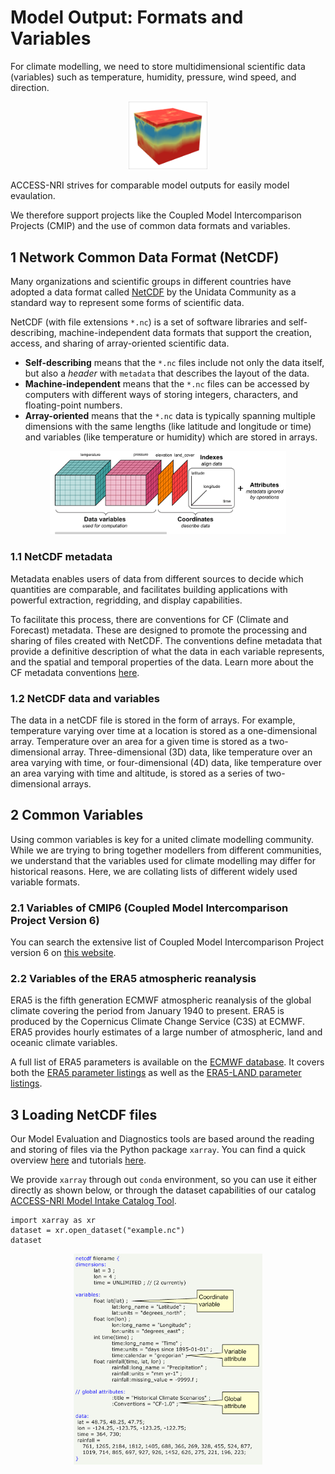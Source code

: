 # Model Output: Formats and Variables

<!-- For this content, I have used a lot of text from this website: https://pro.arcgis.com/en/pro-app/latest/help/data/multidimensional/fundamentals-of-netcdf-data-storage.htm -->

For climate modelling, we need to store multidimensional scientific data (variables) such as temperature, humidity, pressure, wind speed, and direction.

<div style="text-align: center;">
     <img src="../../../assets/model_evaluation/netcdf_example.png" alt="Example of a three-dimensional data array" width="25%"/>
 </div>

ACCESS-NRI strives for comparable model outputs for easily model evaulation.

We therefore support projects like the Coupled Model Intercomparison Projects (CMIP) and the use of common data formats and variables.

## 1 Network Common Data Format (NetCDF)

Many organizations and scientific groups in different countries have adopted a data format called [NetCDF](https://www.unidata.ucar.edu/software/NetCDF/) by the Unidata Community as a standard way to represent some forms of scientific data.

NetCDF (with file extensions `*.nc`) is a set of software libraries and self-describing, machine-independent data formats that support the creation, access, and sharing of array-oriented scientific data.

- **Self-describing** means that the `*.nc` files include not only the data itself, but also a *header* with `metadata` that describes the layout of the data.
- **Machine-independent** means that the  `*.nc` files can be accessed by computers with different ways of storing integers, characters, and floating-point numbers.
- **Array-oriented** means that the `*.nc` data is typically spanning multiple dimensions with the same lengths (like latitude and longitude or time) and variables (like temperature or humidity) which are stored in arrays.

<div style="text-align: center;">
     <img src="../../../assets/model_evaluation/NetCDF_1.png" alt="Schematic of a NetCDF file with data (temperature and pressure as variables stored over the dimensions latitude, longitude, and time) and metadata" width="75%"/>
 </div>

### 1.1 NetCDF metadata

Metadata enables users of data from different sources to decide which quantities are comparable, and facilitates building applications with powerful extraction, regridding, and display capabilities.

To facilitate this process, there are conventions for CF (Climate and Forecast) metadata. These are designed to promote the processing and sharing of files created with NetCDF. The conventions define metadata that provide a definitive description of what the data in each variable represents, and the spatial and temporal properties of the data. Learn more about the CF metadata conventions [here](http://cfconventions.org).

### 1.2 NetCDF data and variables

The data in a netCDF file is stored in the form of arrays. For example, temperature varying over time at a location is stored as a one-dimensional array. Temperature over an area for a given time is stored as a two-dimensional array. Three-dimensional (3D) data, like temperature over an area varying with time, or four-dimensional (4D) data, like temperature over an area varying with time and altitude, is stored as a series of two-dimensional arrays.

## 2 Common Variables

Using common variables is key for a united climate modelling community. While we are trying to bring together modellers from different communities, we understand that the variables used for climate modelling may differ for historical reasons. Here, we are collating lists of different widely used variable formats.

<!-- We have created a prototype of markdown files with variable tables that can be queried via jquery -->
<!-- Because they were not ready for quick searches (jquery with extended html tables is slow), we did not include them in the Legacy Relase (July/August 2023). -->
<!-- The code and markdown files are hosted on a github repository, however: https://github.com/svenbuder/access_model_variables -->

### 2.1 Variables of CMIP6 (Coupled Model Intercomparison Project Version 6)

You can search the extensive list of Coupled Model Intercomparison Project version 6 on [this website](Chttps://clipc-services.ceda.ac.uk/dreq/index/var.html).

### 2.2 Variables of the ERA5 atmospheric reanalysis

ERA5 is the fifth generation ECMWF atmospheric reanalysis of the global climate covering the period from January 1940 to present. ERA5 is produced by the Copernicus Climate Change Service (C3S) at ECMWF. ERA5 provides hourly estimates of a large number of atmospheric, land and oceanic climate variables.

A full list of ERA5 parameters is available on the [ECMWF database](https://codes.ecmwf.int/grib/param-db/). It covers both the [ERA5 parameter listings](https://confluence.ecmwf.int/display/CKB/ERA5%3A+data+documentation#ERA5:datadocumentation-Parameterlistings) as well as the [ERA5-LAND parameter listings](https://confluence.ecmwf.int/display/CKB/ERA5-Land%3A+data+documentation#ERA5Land:datadocumentation-parameterlistingParameterlistings).

## 3 Loading NetCDF files

Our Model Evaluation and Diagnostics tools are based around the reading and storing of files via the Python package `xarray`. You can find a quick overview [here](https://docs.xarray.dev/en/stable/getting-started-guide/quick-overview.html) and tutorials [here](
https://tutorial.xarray.dev/intro.html#).

We provide `xarray` through out `conda` environment, so you can use it either directly as shown below, or through the dataset capabilities of our catalog [ACCESS-NRI Model Intake Catalog Tool](../../model_evaluation_model_catalogs/index.md).

```
import xarray as xr
dataset = xr.open_dataset("example.nc")
dataset
```

<div style="text-align: center;">
     <img src="../../../assets/model_evaluation/netcdf_example.jpg" alt="Example of an actual NetCDF file with data (precipitation/rainfall over the dimensions latitude, longitude, and time) and metadata. Picture from https://pro.arcgis.com/en/pro-app/latest/help/data/multidimensional/fundamentals-of-netcdf-data-storage.html" width="60%"/>
 </div>